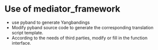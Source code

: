 # Use of mediator_framework
- use pyband to generate Yangbandings
- Modify pyband source code to generate the corresponding translation script template.
- According to the needs of third parties, modify or fill in the function interface.
